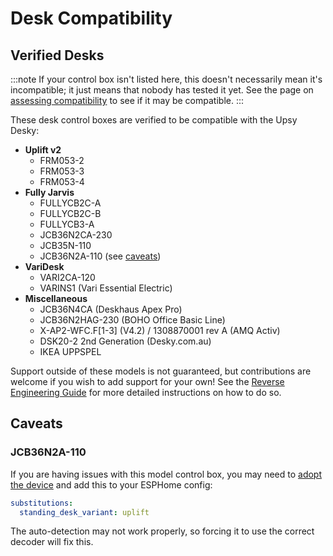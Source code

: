 # Desk Compatibility

## Verified Desks

:::note
If your control box isn't listed here, this doesn't necessarily mean it's incompatible; it just means that nobody has tested it yet. See the page on [assessing compatibility](./assessing-compatibility.mdx) to see if it may be compatible.
:::

These desk control boxes are verified to be compatible with the Upsy Desky:

- **Uplift v2**
  - FRM053-2
  - FRM053-3
  - FRM053-4
- **Fully Jarvis**
  - FULLYCB2C-A
  - FULLYCB2C-B
  - FULLYCB3-A
  - JCB36N2CA-230
  - JCB35N-110
  - JCB36N2A-110 (see [caveats](#jcb36n2a-110))
- **VariDesk**
  - VARI2CA-120
  - VARINS1 (Vari Essential Electric)
- **Miscellaneous**
  - JCB36N4CA (Deskhaus Apex Pro)
  - JCB36N2HAG-230 (BOHO Office Basic Line)
  - X-AP2-WFC.F\[1-3\] (V4.2) / 1308870001 rev A (AMQ Activ)
  - DSK20-2 2nd Generation (Desky.com.au)
  - IKEA UPPSPEL

Support outside of these models is not guaranteed, but contributions are welcome if you wish to add support for your own! See the [Reverse Engineering Guide](../../advanced/reverse-engineering/index.md) for more detailed instructions on how to do so.

## Caveats

### JCB36N2A-110

If you are having issues with this model control box, you may need to [adopt the device](../../advanced/customization/index.md) and add this to your ESPHome config:

```yaml
substitutions:
  standing_desk_variant: uplift
```

The auto-detection may not work properly, so forcing it to use the correct decoder will fix this.